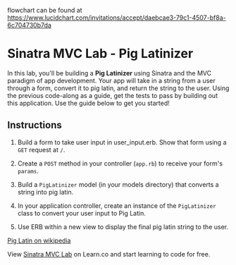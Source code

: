 flowchart can be found at https://www.lucidchart.com/invitations/accept/daebcae3-79c1-4507-bf8a-6c704730b7da

# Sinatra MVC Lab - Pig Latinizer

In this lab, you'll be building a **Pig Latinizer** using Sinatra and the MVC paradigm of app development. Your app will take in a string from a user through a form, convert it to pig latin, and return the string to the user. Using the previous code-along as a guide, get the tests to pass by building out this application. Use the guide below to get you started!

## Instructions

1. Build a form to take user input in user_input.erb. Show that form using a `GET` request at `/`.

2. Create a `POST` method in your controller (`app.rb`) to receive your form's `params`.

3. Build a `PigLatinizer` model (in your models directory) that converts a string into pig latin.

4. In your application controller, create an instance of the `PigLatinizer` class to convert your user input to Pig Latin.

5. Use ERB within a new view to display the final pig latin string to the user.



<a href='https://en.wikipedia.org/wiki/Pig_Latin'>Pig Latin on wikipedia</a>

<p class='util--hide'>View <a href='https://learn.co/lessons/sinatra-mvc-lab'>Sinatra MVC Lab</a> on Learn.co and start learning to code for free.</p>
